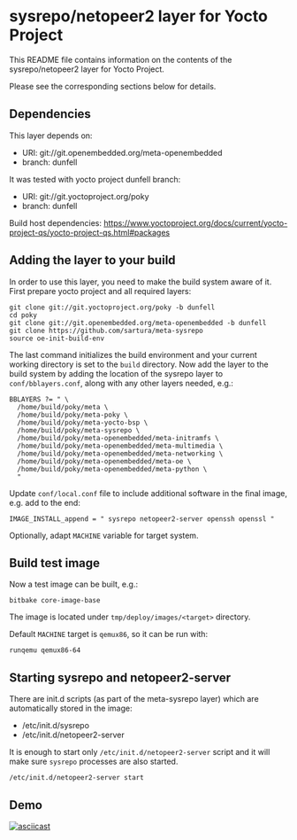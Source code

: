 # sysrepo/netopeer2 layer for Yocto Project

This README file contains information on the contents of the sysrepo/netopeer2 layer for Yocto Project.

Please see the corresponding sections below for details.

## Dependencies

This layer depends on:

* URI: git://git.openembedded.org/meta-openembedded 
* branch: dunfell

It was tested with yocto project dunfell branch:

* URI: git://git.yoctoproject.org/poky
* branch: dunfell

Build host dependencies:
https://www.yoctoproject.org/docs/current/yocto-project-qs/yocto-project-qs.html#packages

## Adding the layer to your build

In order to use this layer, you need to make the build system aware of it.
First prepare yocto project and all required layers:
```
git clone git://git.yoctoproject.org/poky -b dunfell
cd poky
git clone git://git.openembedded.org/meta-openembedded -b dunfell
git clone https://github.com/sartura/meta-sysrepo
source oe-init-build-env
```
The last command initializes the build environment and your current working directory is set to the `build` directory.
Now add the layer to the build system by adding the location of the sysrepo layer to `conf/bblayers.conf`, along with any other layers needed, e.g.:
```
BBLAYERS ?= " \
  /home/build/poky/meta \
  /home/build/poky/meta-poky \
  /home/build/poky/meta-yocto-bsp \
  /home/build/poky/meta-sysrepo \
  /home/build/poky/meta-openembedded/meta-initramfs \
  /home/build/poky/meta-openembedded/meta-multimedia \
  /home/build/poky/meta-openembedded/meta-networking \
  /home/build/poky/meta-openembedded/meta-oe \
  /home/build/poky/meta-openembedded/meta-python \
  "
```

Update `conf/local.conf` file to include additional software in the final image, e.g. add to the end:
```
IMAGE_INSTALL_append = " sysrepo netopeer2-server openssh openssl "
```
Optionally, adapt `MACHINE` variable for target system.

## Build test image

Now a test image can be built, e.g.:
```
bitbake core-image-base
```

The image is located under `tmp/deploy/images/<target>` directory.

Default `MACHINE` target is `qemux86`, so it can be run with:
```
runqemu qemux86-64
```

## Starting sysrepo and netopeer2-server

There are init.d scripts (as part of the meta-sysrepo layer) which are automatically stored in the image:
* /etc/init.d/sysrepo
* /etc/init.d/netopeer2-server

It is enough to start only `/etc/init.d/netopeer2-server` script and it will make sure `sysrepo` processes are also started.
```
/etc/init.d/netopeer2-server start
```

## Demo
[![asciicast](https://asciinema.org/a/360926.svg)](https://asciinema.org/a/360926)
